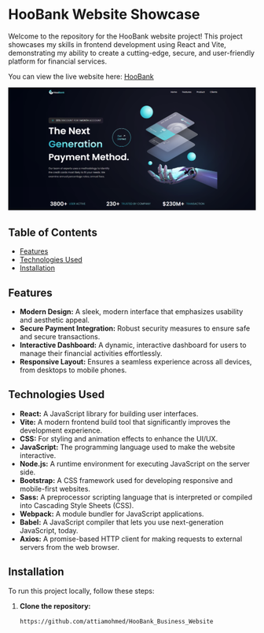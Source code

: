 # HooBank Website Showcase

Welcome to the repository for the HooBank website project! This project showcases my skills in frontend development using React and Vite, demonstrating my ability to create a cutting-edge, secure, and user-friendly platform for financial services.

You can view the live website here: [HooBank](https://hoobank.com)

![HooBank Website Screenshot](HooBank.png)

## Table of Contents

- [Features](#features)
- [Technologies Used](#technologies-used)
- [Installation](#installation)

## Features

- **Modern Design:** A sleek, modern interface that emphasizes usability and aesthetic appeal.
- **Secure Payment Integration:** Robust security measures to ensure safe and secure transactions.
- **Interactive Dashboard:** A dynamic, interactive dashboard for users to manage their financial activities effortlessly.
- **Responsive Layout:** Ensures a seamless experience across all devices, from desktops to mobile phones.

## Technologies Used

- **React:** A JavaScript library for building user interfaces.
- **Vite:** A modern frontend build tool that significantly improves the development experience.
- **CSS:** For styling and animation effects to enhance the UI/UX.
- **JavaScript:** The programming language used to make the website interactive.
- **Node.js:** A runtime environment for executing JavaScript on the server side.
- **Bootstrap:** A CSS framework used for developing responsive and mobile-first websites.
- **Sass:** A preprocessor scripting language that is interpreted or compiled into Cascading Style Sheets (CSS).
- **Webpack:** A module bundler for JavaScript applications.
- **Babel:** A JavaScript compiler that lets you use next-generation JavaScript, today.
- **Axios:** A promise-based HTTP client for making requests to external servers from the web browser.

## Installation

To run this project locally, follow these steps:

1. **Clone the repository:**
   ```sh
   https://github.com/attiamohmed/HooBank_Business_Website
